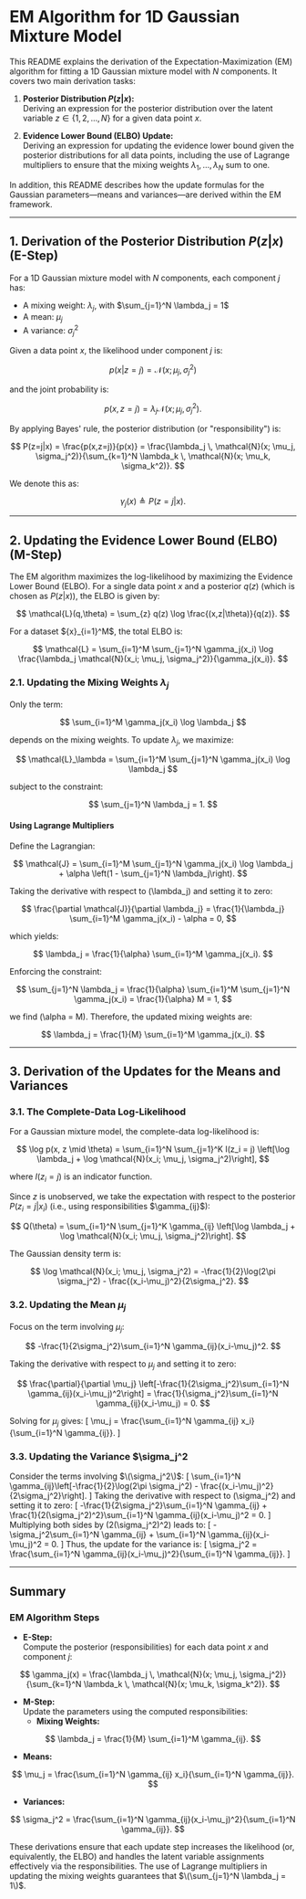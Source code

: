 # EM Algorithm for 1D Gaussian Mixture Model

This README explains the derivation of the Expectation-Maximization (EM) algorithm for fitting a 1D Gaussian mixture model with $N$ components. It covers two main derivation tasks:

1. **Posterior Distribution $P(z|x)$:**  
   Deriving an expression for the posterior distribution over the latent variable $z \in \{1, 2, \dots, N\}$ for a given data point $x$.

2. **Evidence Lower Bound (ELBO) Update:**  
   Deriving an expression for updating the evidence lower bound given the posterior distributions for all data points, including the use of Lagrange multipliers to ensure that the mixing weights $\lambda_1, \ldots, \lambda_N$ sum to one.

In addition, this README describes how the update formulas for the Gaussian parameters—means and variances—are derived within the EM framework.

---

## 1. Derivation of the Posterior Distribution $P(z|x)$ (E-Step)

For a 1D Gaussian mixture model with $N$ components, each component $j$ has:
- A mixing weight: $\lambda_j$, with $\sum_{j=1}^N \lambda_j = 1$
- A mean: $\mu_j$
- A variance: $\sigma_j^2$

Given a data point $x$, the likelihood under component $j$ is:

$$
p(x|z=j) = \mathcal{N}(x; \mu_j, \sigma_j^2)
$$

and the joint probability is:

$$
p(x, z=j) = \lambda_j  \mathcal{N}(x; \mu_j, \sigma_j^2).
$$

By applying Bayes' rule, the posterior distribution (or "responsibility") is:

$$
P(z=j|x) = \frac{p(x,z=j)}{p(x)} = \frac{\lambda_j \, \mathcal{N}(x; \mu_j, \sigma_j^2)}{\sum_{k=1}^N \lambda_k \, \mathcal{N}(x; \mu_k, \sigma_k^2)}.
$$

We denote this as:

$$
\gamma_j(x) \triangleq P(z=j|x).
$$

---

## 2. Updating the Evidence Lower Bound (ELBO) (M-Step)

The EM algorithm maximizes the log-likelihood by maximizing the Evidence Lower Bound (ELBO). For a single data point $x$ and a posterior $q(z)$ (which is chosen as $P(z|x))$, the ELBO is given by:

$$
\mathcal{L}(q,\theta) = \sum_{z} q(z) \log \frac{(x,z|\theta)}{q(z)}.
$$

For a dataset $\{x}_{i=1}^M$, the total ELBO is:

$$
\mathcal{L} = \sum_{i=1}^M \sum_{j=1}^N \gamma_j(x_i) \log \frac{\lambda_j \mathcal{N}(x_i; \mu_j, \sigma_j^2)}{\gamma_j(x_i)}.
$$

### 2.1. Updating the Mixing Weights $\lambda_j$

Only the term:

$$
\sum_{i=1}^M \gamma_j(x_i) \log \lambda_j
$$

depends on the mixing weights. To update $\lambda_j$, we maximize:

$$
\mathcal{L}_\lambda = \sum_{i=1}^M \sum_{j=1}^N \gamma_j(x_i) \log \lambda_j
$$

subject to the constraint:

$$
\sum_{j=1}^N \lambda_j = 1.
$$

#### Using Lagrange Multipliers

Define the Lagrangian:

$$
\mathcal{J} = \sum_{i=1}^M \sum_{j=1}^N \gamma_j(x_i) \log \lambda_j + \alpha \left(1 - \sum_{j=1}^N \lambda_j\right).
$$

Taking the derivative with respect to \(\lambda_j\) and setting it to zero:

$$
\frac{\partial \mathcal{J}}{\partial \lambda_j} = \frac{1}{\lambda_j} \sum_{i=1}^M \gamma_j(x_i) - \alpha = 0,
$$

which yields:

$$
\lambda_j = \frac{1}{\alpha} \sum_{i=1}^M \gamma_j(x_i).
$$

Enforcing the constraint:

$$
\sum_{j=1}^N \lambda_j = \frac{1}{\alpha} \sum_{i=1}^M \sum_{j=1}^N \gamma_j(x_i) = \frac{1}{\alpha} M = 1,
$$

we find \(\alpha = M\). Therefore, the updated mixing weights are:

$$
\lambda_j = \frac{1}{M} \sum_{i=1}^M \gamma_j(x_i).
$$

---

## 3. Derivation of the Updates for the Means and Variances

### 3.1. The Complete-Data Log-Likelihood

For a Gaussian mixture model, the complete-data log-likelihood is:

$$
\log p(x, z \mid \theta) = \sum_{i=1}^N \sum_{j=1}^K I(z_i = j) \left[\log \lambda_j + \log \mathcal{N}(x_i; \mu_j, \sigma_j^2)\right],
$$

where $I(z_i = j)$ is an indicator function.

Since $z$ is unobserved, we take the expectation with respect to the posterior $P(z_i=j|x_i)$ (i.e., using responsibilities $\gamma_{ij}\$):

$$
Q(\theta) = \sum_{i=1}^N \sum_{j=1}^K \gamma_{ij} \left[\log \lambda_j + \log \mathcal{N}(x_i; \mu_j, \sigma_j^2)\right].
$$

The Gaussian density term is:

$$
\log \mathcal{N}(x_i; \mu_j, \sigma_j^2) = -\frac{1}{2}\log(2\pi \sigma_j^2) - \frac{(x_i-\mu_j)^2}{2\sigma_j^2}.
$$

### 3.2. Updating the Mean $\mu_j$

Focus on the term involving $\mu_j$:

$$
-\frac{1}{2\sigma_j^2}\sum_{i=1}^N \gamma_{ij}(x_i-\mu_j)^2.
$$

Taking the derivative with respect to $\mu_j$ and setting it to zero:

$$
\frac{\partial}{\partial \mu_j} \left[-\frac{1}{2\sigma_j^2}\sum_{i=1}^N \gamma_{ij}(x_i-\mu_j)^2\right] = \frac{1}{\sigma_j^2}\sum_{i=1}^N \gamma_{ij}(x_i-\mu_j) = 0.
$$

Solving for $\mu_j$ gives:
\[
\mu_j = \frac{\sum_{i=1}^N \gamma_{ij} x_i}{\sum_{i=1}^N \gamma_{ij}}.
\]

### 3.3. Updating the Variance $\sigma_j^2

Consider the terms involving $\(\sigma_j^2\)$:
\[
\sum_{i=1}^N \gamma_{ij}\left[-\frac{1}{2}\log(2\pi \sigma_j^2) - \frac{(x_i-\mu_j)^2}{2\sigma_j^2}\right].
\]
Taking the derivative with respect to \(\sigma_j^2\) and setting it to zero:
\[
-\frac{1}{2\sigma_j^2}\sum_{i=1}^N \gamma_{ij} + \frac{1}{2(\sigma_j^2)^2}\sum_{i=1}^N \gamma_{ij}(x_i-\mu_j)^2 = 0.
\]
Multiplying both sides by \(2(\sigma_j^2)^2\) leads to:
\[
-\sigma_j^2\sum_{i=1}^N \gamma_{ij} + \sum_{i=1}^N \gamma_{ij}(x_i-\mu_j)^2 = 0.
\]
Thus, the update for the variance is:
\[
\sigma_j^2 = \frac{\sum_{i=1}^N \gamma_{ij}(x_i-\mu_j)^2}{\sum_{i=1}^N \gamma_{ij}}.
\]

---

## Summary

### EM Algorithm Steps

- **E-Step:**  
  Compute the posterior (responsibilities) for each data point $x$ and component $j$:

$$
  \gamma_j(x) = \frac{\lambda_j \, \mathcal{N}(x; \mu_j, \sigma_j^2)}{\sum_{k=1}^N \lambda_k \, \mathcal{N}(x; \mu_k, \sigma_k^2)}.
$$

- **M-Step:**  
  Update the parameters using the computed responsibilities:
  - **Mixing Weights:**

$$
    \lambda_j = \frac{1}{M} \sum_{i=1}^M \gamma_{ij}.
$$

  - **Means:**

$$
    \mu_j = \frac{\sum_{i=1}^N \gamma_{ij} x_i}{\sum_{i=1}^N \gamma_{ij}}.
$$

  - **Variances:**

$$
    \sigma_j^2 = \frac{\sum_{i=1}^N \gamma_{ij}(x_i-\mu_j)^2}{\sum_{i=1}^N \gamma_{ij}}.
$$

These derivations ensure that each update step increases the likelihood (or, equivalently, the ELBO) and handles the latent variable assignments effectively via the responsibilities. The use of Lagrange multipliers in updating the mixing weights guarantees that $\(\sum_{j=1}^N \lambda_j = 1\)$.
